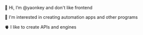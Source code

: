 👋 Hi, I’m @yaonkey and don't like frontend

👀 I'm interested in creating automation apps and other programs

🫀 I like to create APIs and engines

<!---
yaonkey/yaonkey is a ✨ special ✨ repository because its `README.md` (this file) appears on your GitHub profile.
You can click the Preview link to take a look at your changes.
--->
